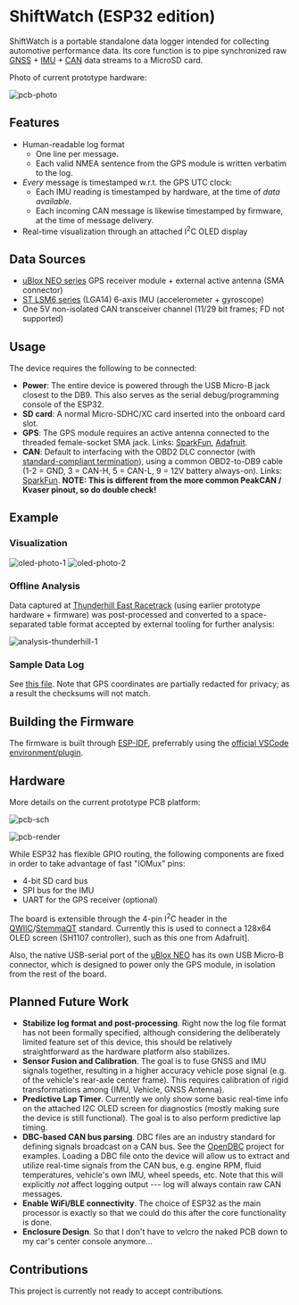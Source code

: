 # ShiftWatch (ESP32 edition)

ShiftWatch is a portable standalone data logger intended for collecting automotive performance data. Its core function is to pipe synchronized raw [GNSS][] + [IMU][] + [CAN][] data streams to a MicroSD card.

Photo of current prototype hardware:

![pcb-photo](doc/image/pcb-v2.0-photo-1.jpg "photo of ShiftWatch ESP32 v2.0 PCB")


## Features

- Human-readable log format
    - One line per message.
    - Each valid NMEA sentence from the GPS module is written verbatim to the log.
- *Every* message is timestamped w.r.t. the GPS UTC clock:
    - Each IMU reading is timestamped by hardware, at the time of *data available*.
    - Each incoming CAN message is likewise timestamped by firmware, at the time of message delivery.
- Real-time visualization through an attached I<sup>2</sup>C OLED display


## Data Sources

- [uBlox NEO series][ublox] GPS receiver module + external active antenna (SMA connector)
- [ST LSM6 series][lsm6] (LGA14) 6-axis IMU (accelerometer + gyroscope)
- One 5V non-isolated CAN transceiver channel (11/29 bit frames; FD not supported)


## Usage

The device requires the following to be connected:

- **Power**: The entire device is powered through the USB Micro-B jack closest to the DB9. This also serves as the serial debug/programming console of the ESP32.
- **SD card**: A normal Micro-SDHC/XC card inserted into the onboard card slot.
- **GPS**: The GPS module requires an active antenna connected to the threaded female-socket SMA jack. Links: [SparkFun][GPS-ant-1], [Adafruit][GPS-ant-2].
- **CAN**: Default to interfacing with the OBD2 DLC connector (with [standard-compliant termination][OBD2-term]), using a common OBD2-to-DB9 cable (1-2 = GND, 3 = CAN-H, 5 = CAN-L, 9 = 12V battery always-on). Links: [SparkFun][OBD2-cable-1]. **NOTE: This is different from the more common PeakCAN / Kvaser pinout, so do double check!**


## Example

### Visualization

![oled-photo-1](doc/image/oled-v2.0-photo-1.jpg "photo of 128x64 OLED display")
![oled-photo-2](doc/image/oled-v2.0-photo-2.jpg "photo of 128x64 OLED display")

### Offline Analysis

Data captured at [Thunderhill East Racetrack][thill] (using earlier prototype hardware + firmware) was post-processed and converted to a space-separated table format accepted by external tooling for further analysis:

![analysis-thunderhill-1](doc/image/analysis-thunderhill-1.jpg "analysis using CircuitTools software")

### Sample Data Log

See [this file](doc/sample-log.txt). Note that GPS coordinates are partially redacted for privacy; as a result the checksums will not match.


## Building the Firmware

The firmware is built through [ESP-IDF][], preferrably using the [official VSCode environment/plugin][ESP-IDF-vscode].


## Hardware

More details on the current prototype PCB platform:

![pcb-sch](doc/image/pcb-v2.0-sch-1.png "schematic of ShiftWatch ESP32 v2.0 PCB")

![pcb-render](doc/image/pcb-v2.0-render-1.png "render of ShiftWatch ESP32 v2.0 PCB")

While ESP32 has flexible GPIO routing, the following components are fixed in order to take advantage of fast "IOMux" pins:

- 4-bit SD card bus
- SPI bus for the IMU
- UART for the GPS receiver (optional)

The board is extensible through the 4-pin I<sup>2</sup>C header in the [QWIIC][]/[StemmaQT][] standard. Currently this is used to connect a 128x64 OLED screen (SH1107 controller), such as this one from Adafruit].

Also, the native USB-serial port of the [uBlox NEO][ublox] has its own USB Micro-B connector, which is designed to power only the GPS module, in isolation from the rest of the board.


## Planned Future Work

- **Stabilize log format and post-processing**. Right now the log file format has not been formally specified, although considering the deliberately limited feature set of this device, this should be relatively straightforward as the hardware platform also stabilizes.
- **Sensor Fusion and Calibration**. The goal is to fuse GNSS and IMU signals together, resulting in a higher accuracy vehicle pose signal (e.g. of the vehicle's rear-axle center frame). This requires calibration of rigid transformations among {IMU, Vehicle, GNSS Antenna}.
- **Predictive Lap Timer**. Currently we only show some basic real-time info on the attached I2C OLED screen for diagnostics (mostly making sure the device is still functional). The goal is to also perform predictive lap timing.
- **DBC-based CAN bus parsing**. DBC files are an industry standard for defining signals broadcast on a CAN bus. See the [OpenDBC][] project for examples. Loading a DBC file onto the device will allow us to extract and utilize real-time signals from the CAN bus, e.g. engine RPM, fluid temperatures, vehicle's own IMU, wheel speeds, etc. Note that this will explicitly _not_ affect logging output --- log will always contain raw CAN messages.
- **Enable WiFi/BLE connectivity**. The choice of ESP32 as the main processor is exactly so that we could do this after the core functionality is done.
- **Enclosure Design**. So that I don't have to velcro the naked PCB down to my car's center console anymore...

## Contributions

This project is currently not ready to accept contributions.


[GNSS]: https://en.wikipedia.org/wiki/Satellite_navigation
[PPS]: https://en.wikipedia.org/wiki/Pulse-per-second_signal
[ublox]: https://www.u-blox.com/en/product/neo-m8-series
[GPS-ant-1]: https://www.sparkfun.com/products/14986
[GPS-ant-2]: https://www.adafruit.com/product/960

[IMU]: https://en.wikipedia.org/wiki/Inertial_measurement_unit
[lsm6]: https://www.st.com/en/mems-and-sensors/lsm6dsr.html

[CAN]: https://en.wikipedia.org/wiki/CAN_bus
[OBD2-term]: https://www.eevblog.com/forum/beginners/can-bus-ac-termination-according-to-iso-15765-4/
[OBD2-cable-1]: https://www.sparkfun.com/products/10087
[OpenDBC]: https://github.com/commaai/opendbc

[QWIIC]: https://www.sparkfun.com/qwiic
[StemmaQT]: https://learn.adafruit.com/introducing-adafruit-stemma-qt/what-is-stemma-qt

[ESP-IDF]: https://github.com/espressif/esp-idf
[ESP-IDF-vscode]: https://docs.espressif.com/projects/esp-idf/en/stable/esp32/get-started/vscode-setup.html

[thill]: https://www.thunderhill.com/track-info/track-maps
